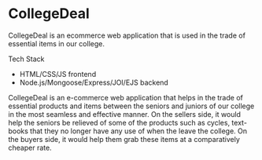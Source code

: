 # CollegeDeal
CollegeDeal is an ecommerce web application that is used in the trade of essential items in our college.

Tech Stack

- HTML/CSS/JS frontend
- Node.js/Mongoose/Express/JOI/EJS backend

CollegeDeal is an e-commerce web application that helps in the trade of essential products and items between the seniors and juniors of our college in the most seamless and effective manner.
On the sellers side, it would help the seniors be relieved of some of the products such as cycles, text-books that they no longer have any use of when the leave the college.
On the buyers side, it would help them grab these items at a comparatively cheaper rate. 



